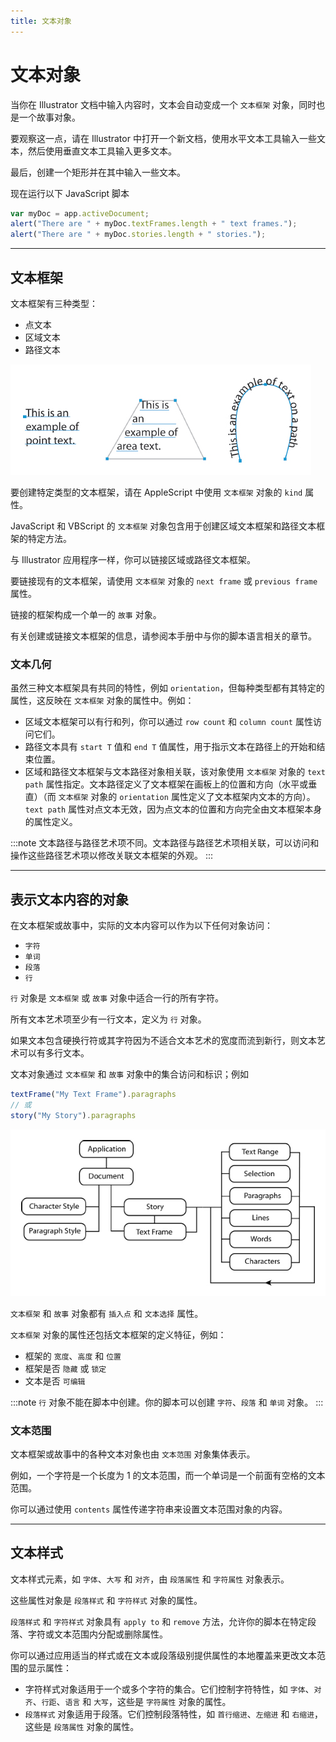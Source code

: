 ```yaml
---
title: 文本对象
---
```

# 文本对象

当你在 Illustrator 文档中输入内容时，文本会自动变成一个 `文本框架` 对象，同时也是一个故事对象。

要观察这一点，请在 Illustrator 中打开一个新文档，使用水平文本工具输入一些文本，然后使用垂直文本工具输入更多文本。

最后，创建一个矩形并在其中输入一些文本。

现在运行以下 JavaScript 脚本

```javascript
var myDoc = app.activeDocument;
alert("There are " + myDoc.textFrames.length + " text frames.");
alert("There are " + myDoc.stories.length + " stories.");
```

---

## 文本框架

文本框架有三种类型：

- 点文本
- 区域文本
- 路径文本

![文本框架](../_static/textFrames.jpg)

要创建特定类型的文本框架，请在 AppleScript 中使用 `文本框架` 对象的 `kind` 属性。

JavaScript 和 VBScript 的 `文本框架` 对象包含用于创建区域文本框架和路径文本框架的特定方法。

与 Illustrator 应用程序一样，你可以链接区域或路径文本框架。

要链接现有的文本框架，请使用 `文本框架` 对象的 `next frame` 或 `previous frame` 属性。

链接的框架构成一个单一的 `故事` 对象。

有关创建或链接文本框架的信息，请参阅本手册中与你的脚本语言相关的章节。

### 文本几何

虽然三种文本框架具有共同的特性，例如 `orientation`，但每种类型都有其特定的属性，这反映在 `文本框架` 对象的属性中。例如：

- 区域文本框架可以有行和列，你可以通过 `row count` 和 `column count` 属性访问它们。
- 路径文本具有 `start T` 值和 `end T` 值属性，用于指示文本在路径上的开始和结束位置。
- 区域和路径文本框架与文本路径对象相关联，该对象使用 `文本框架` 对象的 `text path` 属性指定。文本路径定义了文本框架在画板上的位置和方向（水平或垂直）（而 `文本框架` 对象的 `orientation` 属性定义了文本框架内文本的方向）。`text path` 属性对点文本无效，因为点文本的位置和方向完全由文本框架本身的属性定义。

:::note
文本路径与路径艺术项不同。文本路径与路径艺术项相关联，可以访问和操作这些路径艺术项以修改关联文本框架的外观。
:::

---

## 表示文本内容的对象

在文本框架或故事中，实际的文本内容可以作为以下任何对象访问：

- `字符`
- `单词`
- `段落`
- `行`

`行` 对象是 `文本框架` 或 `故事` 对象中适合一行的所有字符。

所有文本艺术项至少有一行文本，定义为 `行` 对象。

如果文本包含硬换行符或其字符因为不适合文本艺术的宽度而流到新行，则文本艺术可以有多行文本。

文本对象通过 `文本框架` 和 `故事` 对象中的集合访问和标识；例如

```javascript
textFrame("My Text Frame").paragraphs
// 或
story("My Story").paragraphs
```

![文本框架](../_static/textModel.jpg)

`文本框架` 和 `故事` 对象都有 `插入点` 和 `文本选择` 属性。

`文本框架` 对象的属性还包括文本框架的定义特征，例如：

- 框架的 `宽度`、`高度` 和 `位置`
- 框架是否 `隐藏` 或 `锁定`
- 文本是否 `可编辑`

:::note
`行` 对象不能在脚本中创建。你的脚本可以创建 `字符`、`段落` 和 `单词` 对象。
:::

### 文本范围

文本框架或故事中的各种文本对象也由 `文本范围` 对象集体表示。

例如，一个字符是一个长度为 1 的文本范围，而一个单词是一个前面有空格的文本范围。

你可以通过使用 `contents` 属性传递字符串来设置文本范围对象的内容。

---

## 文本样式

文本样式元素，如 `字体`、`大写` 和 `对齐`，由 `段落属性` 和 `字符属性` 对象表示。

这些属性对象是 `段落样式` 和 `字符样式` 对象的属性。

`段落样式` 和 `字符样式` 对象具有 `apply to` 和 `remove` 方法，允许你的脚本在特定段落、字符或文本范围内分配或删除属性。

你可以通过应用适当的样式或在文本或段落级别提供属性的本地覆盖来更改文本范围的显示属性：

- 字符样式对象适用于一个或多个字符的集合。它们控制字符特性，如 `字体`、`对齐`、`行距`、`语言` 和 `大写`，这些是 `字符属性` 对象的属性。
- `段落样式` 对象适用于段落。它们控制段落特性，如 `首行缩进`、`左缩进` 和 `右缩进`，这些是 `段落属性` 对象的属性。
```
